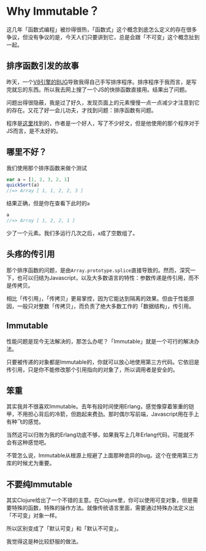 # Why Immutable？



这几年「函数式编程」被炒得很热，「函数式」这个概念到底怎么定义的存在很多争议，但没有争议的是，今天人们只要讲到它，总是会跟「不可变」这个概念扯到一起。


## 排序函数引发的故事

昨天，一个[V8引擎的BUG][v8]导致我得自己手写排序程序。排序程序于我而言，是写完就忘的东西。所以我去网上搜了一个JS的快排函数直接用。结果出了问题。

问题出得很隐蔽，我是过了好久，发现页面上的元素慢慢一点一点减少才注意到它的存在。又花了好一会儿功夫，才找到问题：排序函数有问题。

程序是[这里][sort]找到的，作者是一个好人，写了不少好文，但是他使用的那个程序对于JS而言，是不太好的。


## 哪里不好？

我们使用那个排序函数来做个测试

```js
var a = [1, 2, 3, 2, 1]
quickSort(a)
//=> Array [ 1, 1, 2, 2, 3 ]
```

结果正确，但是你在查看下此时的`a`

```js
a
//=> Array [ 1, 2, 2, 1 ]
```

少了一个元素。我们多运行几次之后，`a`成了空数组了。


## 头疼的传引用

那个排序函数的问题，是由`Array.prototype.splice`直接导致的。然而，深究一下，也可以归结为Javascript，以及大多数语言的特性：参数传递是传引用，而不是传拷贝。

相比「传引用」，「传拷贝」更易掌控，因为它能达到隔离的效果。但由于性能原因，一般只对整数「传拷贝」，而负责了绝大多数工作的「数据结构」，传引用。


## Immutable

性能问题是现今无法解决的，那怎么办呢？「Immutable」就是一个可行的解决办法。

只要被传递的对象都是Immutable的，你就可以放心地使用第三方代码。它依旧是传引用，只是你不能修改那个引用指向的对象了，所以调用者是安全的。


## 笨重

其实我并不很喜欢Immutable。去年有段时间使用Erlang，感觉像穿着笨重的铠甲，不用担心背后的冷箭，但跑起来费劲。那时偶尔写前端，Javascript用在手上有种飞的感觉。

当然这可以归咎为我的Erlang功底不够，如果我写上几年Erlang代码，可能就不会有这种感觉吧。

不管怎么说，Immutable从根源上规避了上面那种诡异的bug。这个在使用第三方库的时候尤为重要。


## 不要纯Immutable

其实Clojure给出了一个不错的主意。在Clojure里，你可以使用可变对象，但是需要特殊的函数，特殊的操作方法。就像传统语言里面，需要通过特殊办法定义出「不可变」对象一样。

所以区别变成了「默认可变」和「默认不可变」。

我觉得这是种比较舒服的做法。


[v8]: /blogs/2016/10/31/11.12.html
[sort]: http://www.ruanyifeng.com/blog/blogs/2011/04/quicksort_in_javascript.html
